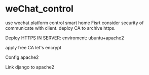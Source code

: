# weChat_control
use wechat platform control smart home
Fisrt consider security of communicate with client. deploy CA to archive https.

Deploy HTTPS IN SERVER:
enviroment:
ubuntu+apache2

apply free CA  let's encrypt 

Config apache2

Link django to apache2




